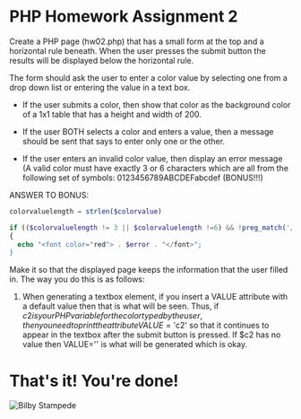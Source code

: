 # PHP Homework Assignment 2

Create a PHP page (hw02.php) that has a small form at the top and a horizontal rule beneath. When the user presses the submit button the results will be displayed below the horizontal rule. 

The form should ask the user to enter a color value by selecting one from a drop down list or entering the value in a text box.

- If the user submits a color, then show that color as the background color of a 1x1 table that has a height and width of 200.

- If the user BOTH selects a color and enters a value, then a message should be sent that says to enter only one or the other.

- If the user enters an invalid color value, then display an error message (A valid color must have exactly 3 or 6 characters which are all from the following set of symbols: 0123456789ABCDEFabcdef (BONUS!!!)

ANSWER TO BONUS:
``` php
colorvaluelength = strlen($colorvalue)

if (($colorvaluelength != 3 || $colorvaluelength !=6) && !preg_match('/[0-9]/', $colorvalue) && !preg_match('/[A-Fa-f]/', $colorvalue)
{
  echo "<font color="red"> . $error . "</font>";
}
```

Make it so that the displayed page keeps the information that the user filled in. The way you do this is as follows: 

1.	When generating a textbox element, if you insert a VALUE attribute with a default value then that is what will be seen. Thus, if $c2 is your PHP variable for the color typed by the user, then you need to print the attribute VALUE='$c2' so that it continues to appear in the textbox after the submit button is pressed. If $c2 has no value then VALUE='' is what will be generated which is okay.

# That's it! You're done!
![Bilby Stampede](https://media.giphy.com/media/h8UyZ6FiT0ptC/giphy.gif)

